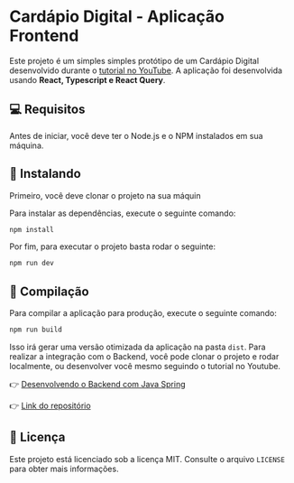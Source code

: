 # Cardápio Digital - Aplicação Frontend

Este projeto é um simples simples protótipo de um Cardápio Digital desenvolvido durante o [tutorial no YouTube](https://www.youtube.com/@kipperdev). A aplicação foi desenvolvida usando **React, Typescript e React Query**.

## 💻 Requisitos

Antes de iniciar, você deve ter o Node.js e o NPM instalados em sua máquina.

## 🚀 Instalando

Primeiro, você deve clonar o projeto na sua máquin

Para instalar as dependências, execute o seguinte comando:

```bash
npm install
```

Por fim, para executar o projeto basta rodar o seguinte:

```bash
npm run dev
```

## 🔧 Compilação

Para compilar a aplicação para produção, execute o seguinte comando:

```bash
npm run build
```
Isso irá gerar uma versão otimizada da aplicação na pasta `dist`.
Para realizar a integração com o Backend, você pode clonar o projeto e rodar localmente, ou desenvolver você mesmo seguindo o tutorial no Youtube.

👉 [Desenvolvendo o Backend com Java Spring](https://www.youtube.com/watch?v=lUVureR5GqI&t=239s)

👉 [Link do repositório](https://github.com/jonasluis/cardapio-backend.git)

## 📝 Licença
Este projeto está licenciado sob a licença MIT. Consulte o arquivo `LICENSE` para obter mais informações.

